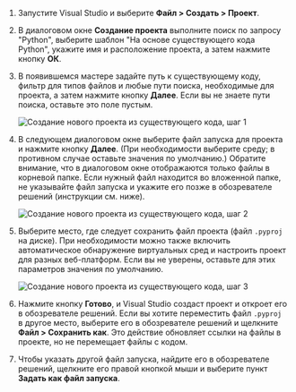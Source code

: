 1. Запустите Visual Studio и выберите **Файл > Создать > Проект**.

1. В диалоговом окне **Создание проекта** выполните поиск по запросу "Python", выберите шаблон "На основе существующего кода Python", укажите имя и расположение проекта, а затем нажмите кнопку **ОК**.

1. В появившемся мастере задайте путь к существующему коду, фильтр для типов файлов и любые пути поиска, необходимые для проекта, а затем нажмите кнопку **Далее**. Если вы не знаете пути поиска, оставьте это поле пустым.

    ![Создание нового проекта из существующего кода, шаг 1](../media/projects-from-existing-1.png)

1. В следующем диалоговом окне выберите файл запуска для проекта и нажмите кнопку **Далее**. (При необходимости выберите среду; в противном случае оставьте значения по умолчанию.) Обратите внимание, что в диалоговом окне отображаются только файлы в корневой папке. Если нужный файл находится во вложенной папке, не указывайте файл запуска и укажите его позже в обозревателе решений (инструкции см. ниже). 

    ![Создание нового проекта из существующего кода, шаг 2](../media/projects-from-existing-2.png)

1. Выберите место, где следует сохранить файл проекта (файл `.pyproj` на диске). При необходимости можно также включить автоматическое обнаружение виртуальных сред и настроить проект для разных веб-платформ. Если вы не уверены, оставьте для этих параметров значения по умолчанию.

    ![Создание нового проекта из существующего кода, шаг 3](../media/projects-from-existing-3.png)

1.  Нажмите кнопку **Готово**, и Visual Studio создаст проект и откроет его в обозревателе решений. Если вы хотите переместить файл `.pyproj` в другое место, выберите его в обозревателе решений и щелкните **Файл > Сохранить как**. Это действие обновляет ссылки на файлы в проекте, но не перемещает файлы с кодом.

1. Чтобы указать другой файл запуска, найдите его в обозревателе решений, щелкните его правой кнопкой мыши и выберите пункт **Задать как файл запуска**.